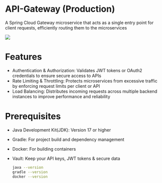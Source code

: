 # API-Gateway (Production)
A Spring Cloud Gateway microservice that acts as a single entry point for client requests, efficiently routing them to the microservices
<p align="left">
  <img src="https://skillicons.dev/icons?i=java,spring,docker,gradle,git"/>
</p>

# Features

- Authentication & Authorization: Validates JWT tokens or OAuth2 credentials to ensure secure access to APIs
- Rate Limiting & Throttling: Protects microservices from excessive traffic by enforcing request limits per client or API
- Load Balancing: Distributes incoming requests across multiple backend instances to improve performance and reliability

# Prerequisites
- Java Development Kit(JDK): Version 17 or higher
- Gradle: For project build and dependency management
- Docker: For building containers
- Vault: Keep your API keys, JWT tokens & secure data
  
  ```sh
  java --version
  gradle --version
  docker --version
  ```
